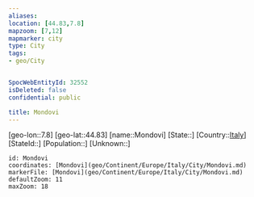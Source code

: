 ```yaml
---
aliases: 
location: [44.83,7.8]
mapzoom: [7,12] 
mapmarker: city 
type: City
tags:
- geo/City


SpocWebEntityId: 32552
isDeleted: false
confidential: public

title: Mondovi
---
```

[geo-lon::7.8]
[geo-lat::44.83]
[name::Mondovi]
[State::]
[Country::[Italy](geo/Continent/Europe/Italy.md)]
[StateId::]
[Population::]
[Unknown::]


```leaflet
id: Mondovi
coordinates: [Mondovi](geo/Continent/Europe/Italy/City/Mondovi.md)
markerFile: [Mondovi](geo/Continent/Europe/Italy/City/Mondovi.md)
defaultZoom: 11 
maxZoom: 18
```


